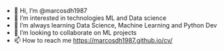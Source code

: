 - 👋 Hi, I’m @marcosdh1987
- 👀 I’m interested in technologies ML and Data science
- 🌱 I’m always learning Data Science, Machine Learning and Python Dev
- 💞️ I’m looking to collaborate on ML projects
- 📫 How to reach me https://marcosdh1987.github.io/cv/

<!---
marcosdh1987/marcosdh1987 is a ✨ special ✨ repository because its `README.md` (this file) appears on your GitHub profile.
You can click the Preview link to take a look at your changes.
--->
